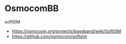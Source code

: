 # OsmocomBB

softSIM
* https://osmocom.org/projects/baseband/wiki/SoftSIM
* https://github.com/osmocom/softsim



